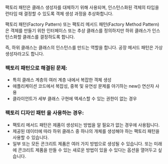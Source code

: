 팩토리 패턴은 클래스 생성자를 대체하기 위해 사용되며, 인스턴스화된 객체의 타입을 런타임 때 결정할 수 있도록 객체 생성 과정을 추상화합니다.

팩토리 패턴(Factory Pattern) 또는 팩토리 메서드 패턴(Factory Method Pattern)은 객체를 만들기 위한 인터페이스 또는 추상 클래스를 정의하지만 하위 클래스가 인스턴스화할 클래스를 결정하도록 합니다.

즉, 하위 클래스는 클래스의 인스턴스를 만드는 역할을 합니다. 공장 메서드 패턴은 가상 생성자라고도 합니다.

### 팩토리 패턴으로 해결된 문제:
* 특히 클래스 계층의 여러 계층 내에서 복잡한 객체 생성
* 애플리케이션 코드에서 복잡성, 중복 및 유연성 문제를 야기하는 new() 연산자 사용
* 클라이언트가 세부 클래스 구현에 액세스할 수 있는 권한이 없는 경우

### 팩토리 디자인 패턴 을 사용하는 경우:
* 팩토리 메서드 패턴은 제품이 생성되는 방법을 알 필요가 없는 경우에 사용됩니다.
* 제공된 데이터에 따라 하위 클래스 중 하나의 개체를 생성해야 하는 팩토리 패턴을 사용할 수 있습니다.
* 일부 또는 모든 콘크리트 제품은 여러 가지 방법으로 생성될 수 있습니다. 또는 미래에 콘크리트 제품을 만들 수 있는 새로운 방법이 있을 수 있다는 옵션을 열어두고 싶습니다.